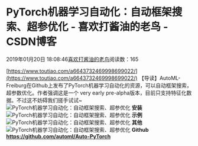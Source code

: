 
# PyTorch机器学习自动化：自动框架搜索、超参优化 - 喜欢打酱油的老鸟 - CSDN博客


2019年01月20日 18:08:46[喜欢打酱油的老鸟](https://me.csdn.net/weixin_42137700)阅读数：165


[https://www.toutiao.com/a6643732469998699022/](https://www.toutiao.com/a6643732469998699022/)
【导读】AutoML-Freiburg在Github上发布了PyTorch机器学习自动化的资源，可以自动框架搜索，超参数优化。作者强调这是一个 very early pre-alpha版本，目前只支持特征化数据。不过这不妨碍我们搓手试试~
![PyTorch机器学习自动化：自动框架搜索、超参优化](http://p9.pstatp.com/large/pgc-image/b9e117fa439f4bf29f5adf8f9b4bf946)
**安装**
![PyTorch机器学习自动化：自动框架搜索、超参优化](http://p3.pstatp.com/large/pgc-image/cbb6c2ebeb5648bfafa0309aef56eb53)
**示例**
![PyTorch机器学习自动化：自动框架搜索、超参优化](http://p3.pstatp.com/large/pgc-image/0275c16bdf7b41ffbd4790918a1eccad)
**其他**
![PyTorch机器学习自动化：自动框架搜索、超参优化](http://p3.pstatp.com/large/pgc-image/8fcf9818febb4e30b96532ddf465d1db)
**Github**
**https://github.com/automl/Auto-PyTorch**

